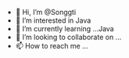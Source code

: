 - 👋 Hi, I’m @Songgti
- 👀 I’m interested in Java
- 🌱 I’m currently learning ...Java
- 💞️ I’m looking to collaborate on ...
- 📫 How to reach me ...

<!---
Songgti/Songgti is a ✨ special ✨ repository because its `README.md` (this file) appears on your GitHub profile.
You can click the Preview link to take a look at your changes.
--->
